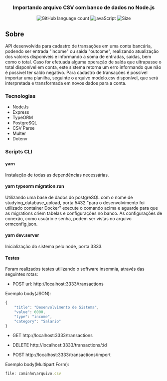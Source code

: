 <h3 align="center">
  Importando arquivo CSV com banco de dados no Node.js
</h3>

<p align="center">
  <img alt="GitHub language count" src="https://img.shields.io/github/languages/count/ejcosta12/studying-relations-database?style=flat-square">
  <img alt="javaScript" src="https://img.shields.io/github/languages/top/ejcosta12/studying-relations-database">
  <img alt="Size" src="https://img.shields.io/github/repo-size/ejcosta12/studying-relations-database">
</p>

## Sobre
API desenvolvida para cadastro de transações em uma conta bancária, podendo ser entrada "income" ou saída "outcome", realizando atualização dos valores disponíveis e informando a soma de entradas, saídas, bem como o total. Caso for efetuada alguma operação de saída que ultrapasse o total disponível em conta, este sistema retorna um erro informando que não é possível ter saldo negativo. Para cadastro de transações é possível importar uma planilha, seguinte o arquivo modelo.csv disponível, que será interpretada e transformada em novos dados para a conta.

### Tecnologias

- NodeJs
- Express
- TypeORM
- PostgreSQL
- CSV Parse
- Multer
- Dotenv

### Scripts CLI

#### yarn
Instalação de todas as dependências necessárias.

#### yarn typeorm migration:run
Utilizando uma base de dados do postgreSQL com o nome de studying_database_upload, porta 5432 "para o desenvolvimento foi utilizado container Docker" execute o comando acima
e aguarde para que as migrations criem tabelas e configurações no banco. As configurações de conexão, como usuário e senha, podem ser vistas no arquivo ormconfig.json.

#### yarn dev:server
Inicialização do sistema pelo node, porta 3333.

#### Testes
Foram realizados testes utilizando o software insomnia, através das seguintes rotas:

- POST url: http://localhost:3333/transactions

Exemplo body(JSON):
```js
{
	"title": "Desenvolvimento de Sistema",
	"value": 6000,
	"type": "income",
	"category": "Salario"
}
```

- GET http://localhost:3333/transactions

- DELETE http://localhost:3333/transactions/:id

- POST http://localhost:3333/transactions/import

Exemplo body(Multipart Form):
```js
file: caminho\arquivo.csv
```
